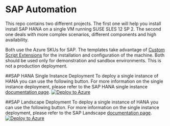 # SAP Automation
This repo contains two different projects. The first one will help you install install SAP HANA on a single VM running SUSE SLES 12 SP 2. The second one deals with more complex scenarios, different components and high availability.

 Both use the Azure SKUs for SAP. The templates take advantage of [Custom Script Extensions](https://github.com/Azure/azure-linux-extensions/tree/master/CustomScript) for the installation and configuration of the machine. Both should be used only for demonstration and sandbox environments. This is not a production deployment.

##SAP HANA Single Instance Deployment
To deploy a single instance of HANA you can use the following button. For more information on the single instance deployment, please refer to the SAP HANA single instance [documentation page](https://portal.azure.com/#create/Microsoft.Template/uri/https%3A%2F%2Fraw.githubusercontent.com%2FAzureCAT-GSI%2FHana-Test-Deploy%2Fmaster%2FFREADME-single.md).
[![Deploy to Azure](http://azuredeploy.net/deploybutton.png)](https://portal.azure.com/#create/Microsoft.Template/uri/https%3A%2F%2Fraw.githubusercontent.com%2FAzureCAT-GSI%2FHana-Test-Deploy%2Fmaster%2FFazuredeploy.json)

##SAP Landscape Deployment
To deploy a single instance of HANA you can use the following button. For more information on the single instance deployment, please refer to the SAP Landscape [documentation page](https://portal.azure.com/#create/Microsoft.Template/uri/https%3A%2F%2Fraw.githubusercontent.com%2FAzureCAT-GSI%2FHana-Test-Deploy%2Fmaster%2FFREADME-full.md).
[![Deploy to Azure](http://azuredeploy.net/deploybutton.png)](https://portal.azure.com/#create/Microsoft.Template/uri/https%3A%2F%2Fraw.githubusercontent.com%2FAzureCAT-GSI%2FHana-Test-Deploy%2Fmaster%2FFazuredeploy-full.json)
